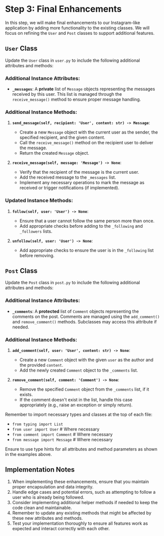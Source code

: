 # Step 3: Final Enhancements

In this step, we will make final enhancements to our Instagram-like application by adding more functionality to the existing classes. We will focus on refining the `User` and `Post` classes to support additional features.

## `User` Class

Update the `User` class in `user.py` to include the following additional attributes and methods:

### Additional Instance Attributes:

- **`_messages`**: A **private** list of `Message` objects representing the messages received by this user. This list is managed through the `receive_message()` method to ensure proper message handling.

### Additional Instance Methods:

1. **`send_message(self, recipient: 'User', content: str) -> Message`**: 
   - Create a new `Message` object with the current user as the sender, the specified recipient, and the given content.
   - Call the `receive_message()` method on the recipient user to deliver the message.
   - Return the created `Message` object.

2. **`receive_message(self, message: 'Message') -> None`**: 
   - Verify that the recipient of the message is the current user.
   - Add the received message to the `_messages` list.
   - Implement any necessary operations to mark the message as received or trigger notifications (if implemented).

### Updated Instance Methods:

1. **`follow(self, user: 'User') -> None`**: 
   - Ensure that a user cannot follow the same person more than once.
   - Add appropriate checks before adding to the `_following` and `_followers` lists.

2. **`unfollow(self, user: 'User') -> None`**: 
   - Add appropriate checks to ensure the user is in the `_following` list before removing.

## `Post` Class

Update the `Post` class in `post.py` to include the following additional attributes and methods:

### Additional Instance Attributes:

- **`_comments`**: A **protected** list of `Comment` objects representing the comments on the post. Comments are managed using the `add_comment()` and `remove_comment()` methods. Subclasses may access this attribute if needed.

### Additional Instance Methods:

1. **`add_comment(self, user: 'User', content: str) -> None`**: 
   - Create a new `Comment` object with the given `user` as the author and the provided `content`.
   - Add the newly created `Comment` object to the `_comments` list.

2. **`remove_comment(self, comment: 'Comment') -> None`**: 
   - Remove the specified `Comment` object from the `_comments` list, if it exists.
   - If the comment doesn't exist in the list, handle this case appropriately (e.g., raise an exception or simply return).

Remember to import necessary types and classes at the top of each file:
- `from typing import List`
- `from user import User`  # Where necessary
- `from comment import Comment`  # Where necessary
- `from message import Message`  # Where necessary

Ensure to use type hints for all attributes and method parameters as shown in the examples above.

## Implementation Notes

1. When implementing these enhancements, ensure that you maintain proper encapsulation and data integrity.
2. Handle edge cases and potential errors, such as attempting to follow a user who is already being followed.
3. Consider implementing additional helper methods if needed to keep the code clean and maintainable.
4. Remember to update any existing methods that might be affected by these new attributes and methods.
5. Test your implementation thoroughly to ensure all features work as expected and interact correctly with each other.